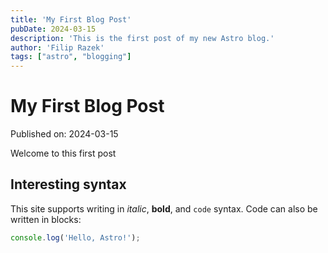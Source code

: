 ```yaml
---
title: 'My First Blog Post'
pubDate: 2024-03-15
description: 'This is the first post of my new Astro blog.'
author: 'Filip Razek'
tags: ["astro", "blogging"]
---
```

# My First Blog Post

Published on: 2024-03-15

Welcome to this first post

## Interesting syntax

This site supports writing in _italic_, **bold**, and `code` syntax. Code can also be written in blocks:

```js
console.log('Hello, Astro!');
```